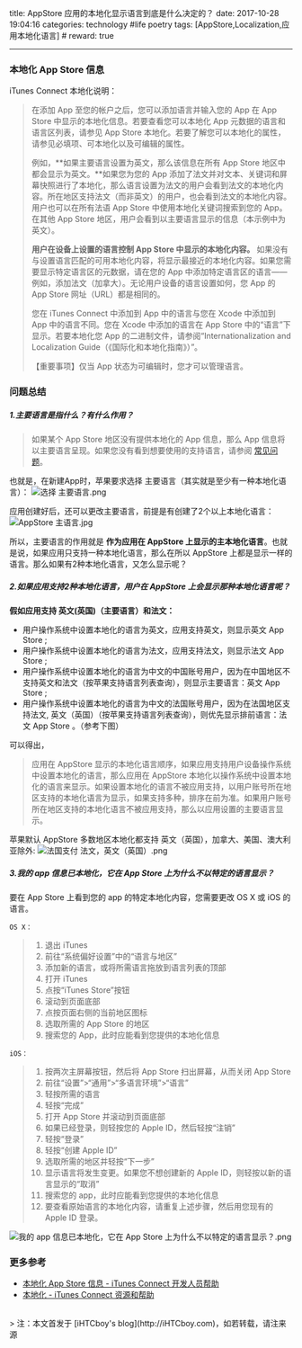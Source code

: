 title: AppStore 应用的本地化显示语言到底是什么决定的？
date: 2017-10-28 19:04:16
categories: technology #life poetry
tags: [AppStore,Localization,应用本地化语言]  # <!--more-->
reward: true

---
### 本地化 App Store 信息
iTunes Connect 本地化说明：
>在添加 App 至您的帐户之后，您可以添加语言并输入您的 App 在 App Store 中显示的本地化信息。若要查看您可以本地化 App 元数据的语言和语言区列表，请参见 App Store 本地化。若要了解您可以本地化的属性，请参见必填项、可本地化以及可编辑的属性。
>
>例如，**如果主要语言设置为英文，那么该信息在所有 App Store 地区中都会显示为英文。**如果您为您的 App 添加了法文并对文本、关键词和屏幕快照进行了本地化，那么语言设置为法文的用户会看到法文的本地化内容。所在地区支持法文（而非英文）的用户，也会看到法文的本地化内容。用户也可以在所有法语 App Store 中使用本地化关键词搜索到您的 App。在其他 App Store 地区，用户会看到以主要语言显示的信息（本示例中为英文）。
>
>**用户在设备上设置的语言控制 App Store 中显示的本地化内容。** 如果没有与设置语言匹配的可用本地化内容，将显示最接近的本地化内容。如果您需要显示特定语言区的元数据，请在您的 App 中添加特定语言区的语言——例如，添加法文（加拿大）。无论用户设备的语言设置如何，您 App 的 App Store 网址（URL）都是相同的。
>
>您在 iTunes Connect 中添加到 App 中的语言与您在 Xcode 中添加到 App 中的语言不同。您在 Xcode 中添加的语言在 App Store 中的“语言”下显示。若要本地化您 App 的二进制文件，请参阅“Internationalization and Localization Guide（《国际化和本地化指南》）”。
>
>【重要事项】仅当 App 状态为可编辑时，您才可以管理语言。

<!--more-->

### 问题总结
##### 1.主要语言是指什么？有什么作用？
> 如果某个 App Store 地区没有提供本地化的 App 信息，那么 App 信息将以主要语言呈现。如果您没有看到想要使用的支持语言，请参阅 [常见问题](https://itunespartner.apple.com/cn/apps/faq/管理您的%20App_本地化#64875326)。

也就是，在新建App时，苹果要求选择 主要语言（其实就是至少有一种本地化语言）：
![选择 主要语言.png](http://upload-images.jianshu.io/upload_images/99517-fb137425b84f9d90.png?imageMogr2/auto-orient/strip%7CimageView2/2/h/440)

应用创建好后，还可以更改主要语言，前提是有创建了2个以上本地化语言：
![AppStore 主语言.jpg](http://upload-images.jianshu.io/upload_images/99517-06d626524a83d6ea.jpg?imageMogr2/auto-orient/strip%7CimageView2/2/w/1240)

所以，主要语言的作用就是 **作为应用在 AppStore 上显示的主本地化语言**。也就是说，如果应用只支持一种本地化语言，那么在所以 AppStore 上都是显示一样的语言。那么如果有2种本地化语言，又怎么显示呢？

#####  2.如果应用支持2种本地化语言，用户在 AppStore 上会显示那种本地化语言呢？
**假如应用支持 英文(英国)（主要语言）和法文：**
- 用户操作系统中设置本地化的语言为英文，应用支持英文，则显示英文 App Store ;
- 用户操作系统中设置本地化的语言为法文，应用支持法文，则显示法文 App Store ;
- 用户操作系统中设置本地化的语言为中文的中国账号用户，因为在中国地区不支持英文和法文（按苹果支持语言列表查询），则显示主要语言：英文 App Store ;
- 用户操作系统中设置本地化的语言为中文的法国账号用户，因为在法国地区支持法文, 英文（英国）（按苹果支持语言列表查询），则优先显示排前语言：法文 App Store 。（参考下图）

可以得出，
> 应用在 AppStore 显示的本地化语言顺序，如果应用支持用户设备操作系统中设置本地化的语言，那么应用在 AppStore 本地化以操作系统中设置本地化的语言来显示。如果设置本地化的语言不被应用支持，以用户账号所在地区支持的本地化语言为显示，如果支持多种，排序在前为准。如果用户账号所在地区支持的本地化语言不被应用支持，那么以应用设置的主要语言显示。

苹果默认 AppStore 多数地区本地化都支持 英文（英国），加拿大、美国、澳大利亚除外:
![法国支付 法文，英文（英国）.png](http://upload-images.jianshu.io/upload_images/99517-d1ece151c0eebd86.png?imageMogr2/auto-orient/strip%7CimageView2/2/w/1240)

#####  3.我的 app 信息已本地化，它在 App Store 上为什么不以特定的语言显示？
要在 App Store 上看到您的 app 的特定本地化内容，您需要更改 OS X 或 iOS 的语言。

`OS X：`
>
>1. 退出 iTunes
>2. 前往“系统偏好设置”中的“语言与地区”
>3. 添加新的语言，或将所需语言拖放到语言列表的顶部
>4. 打开 iTunes
>5. 点按“iTunes Store”按钮
>6. 滚动到页面底部
>7. 点按页面右侧的当前地区图标
>8. 选取所需的 App Store 的地区
>9. 搜索您的 App，此时应能看到您提供的本地化信息

`iOS：`

>1. 按两次主屏幕按钮，然后将 App Store 扫出屏幕，从而关闭 App Store
>2. 前往“设置”>“通用”>“多语言环境”>“语言”
>3. 轻按所需的语言
>4. 轻按“完成”
>5. 打开 App Store 并滚动到页面底部
>6. 如果已经登录，则轻按您的 Apple ID，然后轻按“注销”
>7. 轻按“登录”
>7. 轻按“创建 Apple ID”
>9. 选取所需的地区并轻按“下一步”
>10. 显示语言将发生变更。如果您不想创建新的 Apple ID，则轻按以新的语言显示的“取消”
>11. 搜索您的 app，此时应能看到您提供的本地化信息
>12. 要查看原始语言的本地化内容，请重复上述步骤，然后用您现有的 Apple ID 登录。


![我的 app 信息已本地化，它在 App Store 上为什么不以特定的语言显示？.png](http://upload-images.jianshu.io/upload_images/99517-6a549aa162f5b541.png?imageMogr2/auto-orient/strip%7CimageView2/2/w/1240)
### 更多参考
- [本地化 App Store 信息 - iTunes Connect 开发人员帮助](https://help.apple.com/itunes-connect/developer/?lang=cn#/deve6f78a8e2)
- [本地化 - iTunes Connect 资源和帮助](https://itunespartner.apple.com/cn/apps/faq/管理您的%20App_本地化#64875326)




<br>
> 注：本文首发于 [iHTCboy's blog](http://iHTCboy.com)，如若转载，请注来源


